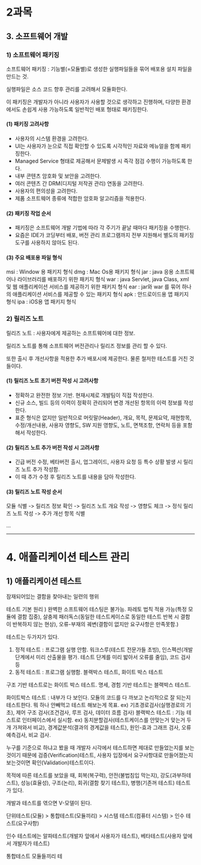 # 2과목 

## 3. 소프트웨어 개발
### 1) 소프트웨어 패키징

소프트웨어 패키징 : 기능별(=모듈별)로 생성한 실행파일들을 묶어 배포용 설치 파일을 만드는 것.

실행파일은 소스 코드 향후 관리를 고려해서 모듈화한다.

이 패키징은 개발자가 아니라 사용자가 사용할 것으로 생각하고 진행하며, 다양한 환경에서도 손쉽게 사용 가능하도록 일반적인 배포 형태로 패키징한다.

#### (1) 패키징 고려사항

- 사용자의 시스템 환경을 고려한다.
- UI는 사용자가 눈으로 직접 확인할 수 있도록 시각적인 자료와 메뉴얼을 함께 패키징한다.
- Managed Service 형태로 제공해서 문제발생 시 즉각 점검 수행이 가능하도록 한다.
- 내부 콘텐츠 암호화 및 보안을 고려한다.
- 여러 콘텐츠 간 DRM(디지털 저작권 관리) 연동을 고려한다.
- 사용자의 편의성을 고려한다.
- 제품 소프트웨어 종류에 적합한 암호화 알고리즘을 적용한다.

#### (2) 패키징 작업 순서

- 패키징은 소프트웨어 개발 기법에 따라 각 주기가 끝날 때마다 패키징을 수행한다.
- 요즘은 IDE가 코딩부터 배포, 버전 관리 프로그램까지 전부 지원해서 별도의 패키징 도구를 사용하지 않아도 된다.

#### (3) 주요 배포용 파일 형식

msi : Window 용 패키지 형식
dmg : Mac Os용 패키지 형식
jar : java 응용 소프트웨어나 라이브러리를 배포하기 위한 패키지 형식
war : java Servlet, java Class, xml 및 웹 애플리케이션 서비스를 제공하기 위한 패키지 형식
ear : jar와 war 를 묶어 하나의 애플리케이션 서비스를 제공할 수 있는 패키지 형식
apk : 안드로이드용 앱 패키지 형식
ipa : iOS용 앱 패키지 형식

### 2) 릴리즈 노트

릴리즈 노트 : 사용자에게 제공하는 소프트웨어에 대한 정보.

릴리즈 노트를 통해 소프트웨어 버전관리나 릴리즈 정보를 관리 할 수 있다.

또한 출시 후 개선사항을 적용한 추가 배포시에 제공한다. 물론 철저한 테스트를 거친 것들이다.

#### (1) 릴리즈 노트 초기 버전 작성 시 고려사항

- 정확하고 완전한 정보 기반. 현재시제로 개발팀이 직접 작성한다.
- 신규 소스, 빌드 등의 이력이 정확히 관리되어 변경 개선된 항목의 이력 정보를 작성한다.
- 표준 형식은 없지만 일반적으로 머릿말(Header), 개요, 목적, 문제요약, 재현항목, 수정/개선내용, 사용자 영향도, SW 지원 영향도, 노트, 면책조항, 연락처 등을 포함해서 작성한다.

#### (2) 릴리즈 노트 추가 버전 작성 시 고려사항

- 긴급 버전 수정, 베타버전 출시, 업그레이드, 사용자 요청 등 특수 상황 발생 시 릴리즈 노트 추가 작성함.
- 이 때 추가 수정 후 릴리즈 노트를 내용을 담아 작성한다.

#### (3) 릴리즈 노트 작성 순서

모듈 식별 -> 릴리즈 정보 확인 -> 릴리즈 노트 개요 작성 -> 영향도 체크 -> 정식 릴리즈 노트 작성 -> 추가 개선 항목 식별

...

<hr>

# 4. 애플리케이션 테스트 관리

## 1) 애플리케이션 테스트 

잠재되어있는 결함을 찾아내는 일련의 행위

테스트 기본 원리 ) 완벽한 소프트웨어 테스팅은 불가능. 파레토 법칙 적용 가능(특정 모듈에 결함 집중), 살충제 패러독스(동일한 테스트케이스로 동일한 테스트 반복 시 결함이 반복하지 않는 현상), 오류-부재의 궤변(결함이 없지만 요구사항은 만족못함.)

테스트는 두가지가 있다. 

1. 정적 테스트 : 프로그램 실행 안함. 워크스루(테스트 전문가들 초빙), 인스펙션(개발단계에서 미리 산출물을 평가. 테스트 단계를 미리 밟아서 오류를 줄임), 코드 검사 등
2. 동적 테스트 : 프로그램 실행함. 블랙박스 테스트, 화이트 박스 테스트

구조 기반 테스트로는 화이트 박스 테스트. 명세, 경험 기반 테스트는 블랙박스 테스트.

화이트박스 테스트 : 내부가 다 보인다. 모듈의 코드를 다 까보고 논리적으로 잘 되는지 테스트한다. 뭐 하나 안빼먹고 테스트 해보는게 목표. ex) 기초경로검사(실행경로의 기초), 제어 구조 검사(조건검사, 루프 검사, 데이터 흐름 검사)
블랙박스 테스트 : 기능 테스트로 인터페이스에서 실시함. ex) 동치분할검사(테스트케이스를 안맞는거 맞는거 두개 가져와서 비교), 경계값분석(결과의 경계값을 테스트), 원인-효과 그래프 검사, 오류 예측검사, 비교 검사.


누구를 기준으로 하냐고 봤을 때 개발자 시각에서 테스트하면 제대로 만들었는지를 보는 것이기 때문에 검증(Verification)테스트, 사용자 입장에서 요구사항대로 만들어졌는지 보는것이면 확인(Validation)테스트이다.

목적에 따른 테스트를 보았을 때, 회복(복구력), 안전(불법침입 막는지), 강도(과부하테스트), 성능(효율성), 구조(논리), 회귀(결함 찾기 테스트), 병행(기존꺼 테스트) 테스트가 있다.

개발과 테스트를 엮으면 V-모델이 된다.

단위테스트(모듈) > 통합테스트(모듈끼리) > 시스템 테스트(컴퓨터 시스템) > 인수 테스트(요구사항)

인수 테스트에는 알파테스트(개발자 앞에서 사용자가 테스트), 베타테스트(사용자 앞에서 개발자가 테스트)

통합테스트 모듈들끼리 테